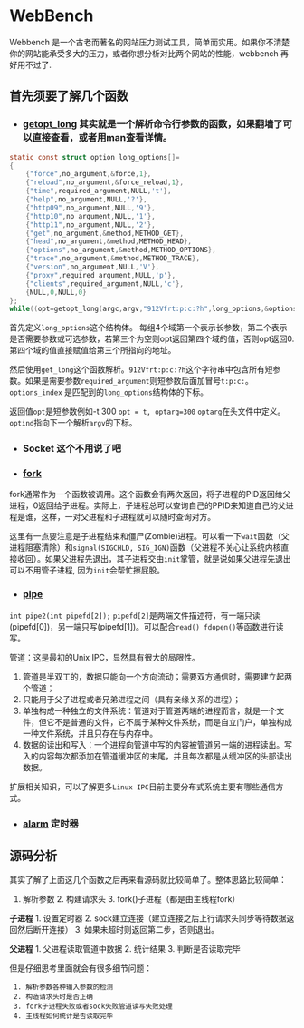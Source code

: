 # WebBench
Webbench 是一个古老而著名的网站压力测试工具，简单而实用。如果你不清楚你的网站能承受多大的压力，或者你想分析对比两个网站的性能，webbench 再好用不过了.

## 首先须要了解几个函数
- ### [getopt_long](http://man7.org/linux/man-pages/man3/getopt.3.html)   其实就是一个解析命令行参数的函数，如果翻墙了可以直接查看，或者用man查看详情。
```c
static const struct option long_options[]=
{
    {"force",no_argument,&force,1},
    {"reload",no_argument,&force_reload,1},
    {"time",required_argument,NULL,'t'},
    {"help",no_argument,NULL,'?'},
    {"http09",no_argument,NULL,'9'},
    {"http10",no_argument,NULL,'1'},
    {"http11",no_argument,NULL,'2'},
    {"get",no_argument,&method,METHOD_GET},
    {"head",no_argument,&method,METHOD_HEAD},
    {"options",no_argument,&method,METHOD_OPTIONS},
    {"trace",no_argument,&method,METHOD_TRACE},
    {"version",no_argument,NULL,'V'},
    {"proxy",required_argument,NULL,'p'},
    {"clients",required_argument,NULL,'c'},
    {NULL,0,NULL,0}
};
while((opt=getopt_long(argc,argv,"912Vfrt:p:c:?h",long_options,&options_index))!=EOF )
```
首先定义`long_options`这个结构体。 每组4个域第一个表示长参数，第二个表示是否需要参数或可选参数，若第三个为空则opt返回第四个域的值，否则opt返回0. 第四个域的值直接赋值给第三个所指向的地址。

然后使用`get_long`这个函数解析。`912Vfrt:p:c:?h`这个字符串中包含所有短参数。如果是需要参数`required_argument`则短参数后面加冒号`t:p:c:`。`options_index` 是匹配到的`long_options`结构体的下标。  

返回值`opt`是短参数例如-t 300 `opt = t, optarg=300` `optarg`在头文件中定义。`optind`指向下一个解析`argv`的下标。

- ### Socket 这个不用说了吧

- ### [fork](http://man7.org/linux/man-pages/man2/fork.2.html)    
fork通常作为一个函数被调用。这个函数会有两次返回，将子进程的PID返回给父进程，0返回给子进程。实际上，子进程总可以查询自己的PPID来知道自己的父进程是谁，这样，一对父进程和子进程就可以随时查询对方。

这里有一点要注意是子进程结束和僵尸(Zombie)进程。可以看一下`wait`函数（父进程阻塞清除）和`signal(SIGCHLD, SIG_IGN)`函数（父进程不关心让系统内核直接收回）。如果父进程先退出，其子进程交由`init`掌管，就是说如果父进程先退出可以不用管子进程, 因为`init`会帮忙擦屁股。

- ### [pipe](http://man7.org/linux/man-pages/man2/pipe.2.html)    
`int pipe2(int pipefd[2]);`  `pipefd[2]`是两端文件描述符，有一端只读(pipefd[0])，另一端只写(pipefd[1])。可以配合`read() fdopen()`等函数进行读写。

管道：这是最初的Unix IPC，显然具有很大的局限性。
1. 管道是半双工的，数据只能向一个方向流动；需要双方通信时，需要建立起两个管道；
2. 只能用于父子进程或者兄弟进程之间（具有亲缘关系的进程）；
3. 单独构成一种独立的文件系统：管道对于管道两端的进程而言，就是一个文件，但它不是普通的文件，它不属于某种文件系统，而是自立门户，单独构成一种文件系统，并且只存在与内存中。
4. 数据的读出和写入：一个进程向管道中写的内容被管道另一端的进程读出。写入的内容每次都添加在管道缓冲区的末尾，并且每次都是从缓冲区的头部读出数据。

扩展相关知识，可以了解更多`Linux IPC`目前主要分布式系统主要有哪些通信方式。

- ### [alarm](http://man7.org/linux/man-pages/man2/alarm.2.html)  定时器


## 源码分析
其实了解了上面这几个函数之后再来看源码就比较简单了。整体思路比较简单：

1. 解析参数 2. 构建请求头 3. fork()子进程（都是由主线程fork）

**子进程**
    1. 设置定时器 2. sock建立连接（建立连接之后上行请求头同步等待数据返回然后断开连接）  3. 如果未超时则返回第二步，否则退出。

**父进程**
    1. 父进程读取管道中数据 2. 统计结果  3. 判断是否读取完毕
    
但是仔细思考里面就会有很多细节问题：

     1. 解析参数各种输入参数的检测
     2. 构造请求头时是否正确
     3. fork子进程失败或者sock失败管道读写失败处理
     4. 主线程如何统计是否读取完毕
